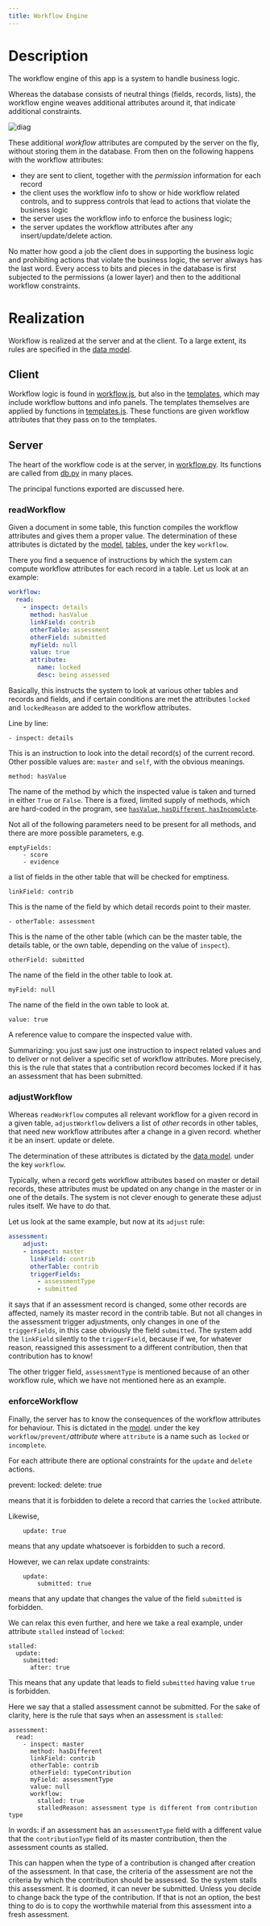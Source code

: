 ```yaml
---
title: Workflow Engine
---
```


# Description

The workflow engine of this app is a system to handle business logic.

Whereas the database consists of neutral things (fields, records, lists), the
workflow engine weaves additional attributes around it, that indicate additional
constraints.

![diag](design/design.011.png)

These additional _workflow_ attributes are computed by the server on the fly,
without storing them in the database. From then on the following happens with
the workflow attributes:

* they are sent to client, together with the _permission_ information for each
	record
* the client uses the workflow info to show or hide workflow related controls,
	and to suppress controls that lead to actions that violate the business logic
* the server uses the workflow info to enforce the business logic;
* the server updates the workflow attributes after any insert/update/delete
	action.

No matter how good a job the client does in supporting the business logic and
prohibiting actions that violate the business logic, the server always has the
last word. Every access to bits and pieces in the database is first subjected to
the permissions (a lower layer) and then to the additional workflow constraints.

# Realization

Workflow is realized at the server and at the client. To a large extent, its
rules are specified in the [data model](Model).

## Client

Workflow logic is found in [workflow.js](Dux#workflow), but also in the
[templates](Templates), which may include workflow buttons and info panels. The
templates themselves are applied by functions in
[templates.js]({{site.libBase}}/templates.js). These functions are given
workflow attributes that they pass on to the templates.

## Server

The heart of the workflow code is at the server, in
[workflow.py]({{site.serverBase}}/controllers/workflow.py). Its functions are
called from [db.py]({{site.serverBase}}/controllers/db.py) in many places.

The principal functions exported are discussed here.

### readWorkflow

Given a document in some table, this function compiles the workflow attributes
and gives them a proper value. The determination of these attributes is dictated
by the [model]({{site.serverBase}}/models/model.yaml),
[tables]({{site.serverBase}}/models/tables), under the key `workflow`.

There you find a sequence of instructions by which the system can compute
workflow attributes for each record in a table. Let us look at an example:

```yaml
workflow:
  read:
    - inspect: details
      method: hasValue
      linkField: contrib
      otherTable: assessment
      otherField: submitted
      myField: null
      value: true
      attribute:
        name: locked
        desc: being assessed
```

Basically, this instructs the system to look at various other tables and records
and fields, and if certain conditions are met the attributes `locked` and
`lockedReason` are added to the workflow attributes.

Line by line:

    - inspect: details

This is an instruction to look into the detail record(s) of the current record.
Other possible values are: `master` and `self`, with the obvious meanings.

    method: hasValue

The name of the method by which the inspected value is taken and turned in
either `True` or `False`. There is a fixed, limited supply of methods, which are
hard-coded in the program, see
[`hasValue`, `hasDifferent`, `hasIncomplete`]({{site.serverBase}}/controllers/workflow.py).

Not all of the following parameters need to be present for all methods, and
there are more possible parameters, e.g.

    emptyFields:
	    - score
	    - evidence

a list of fields in the other table that will be checked for emptiness.

    linkField: contrib

This is the name of the field by which detail records point to their master.

    - otherTable: assessment

This is the name of the other table (which can be the master table, the details
table, or the own table, depending on the value of `inspect`).

    otherField: submitted

The name of the field in the other table to look at.

    myField: null

The name of the field in the own table to look at.

    value: true

A reference value to compare the inspected value with.

Summarizing: you just saw just one instruction to inspect related values and to
deliver or not deliver a specific set of workflow attributes. More precisely,
this is the rule that states that a contribution record becomes locked if it has
an assessment that has been submitted.

### adjustWorkflow

Whereas `readWorkflow` computes all relevant workflow for a given record in a
given table, `adjustWorkflow` delivers a list of _other_ records in other
tables, that need new workflow attributes after a change in a given record.
whether it be an insert. update or delete.

The determination of these attributes is dictated by the [data model](Model).
under the key `workflow`.

Typically, when a record gets workflow attributes based on master or detail
records, these attributes must be updated on any change in the master or in one
of the details. The system is not clever enough to generate these adjust rules
itself. We have to do that.

Let us look at the same example, but now at its `adjust` rule:

```yaml
assessment:
    adjust:
    - inspect: master
      linkField: contrib
      otherTable: contrib
      triggerFields:
        - assessmentType
        - submitted
```

it says that if an assessment record is changed, some other records are
affected, namely its master record in the contrib table. But not all changes in
the assessment trigger adjustments, only changes in one of the `triggerFields`,
in this case obviously the field `submitted`. The system add the `linkField`
silently to the `triggerField`, because if we, for whatever reason, reassigned
this assessment to a different contribution, then that contribution has to know!

The other trigger field, `assessmentType` is mentioned because of an other
workflow rule, which we have not mentioned here as an example.

### enforceWorkflow

Finally, the server has to know the consequences of the workflow attributes for
behaviour. This is dictated in the [model](Model). under the key
`workflow/prevent/`_attribute_ where `attribute` is a name such as `locked` or
`incomplete`.

For each attribute there are optional constraints for the `update` and `delete`
actions.

prevent: locked: delete: true

means that it is forbidden to delete a record that carries the `locked`
attribute.

Likewise,

        update: true

means that any update whatsoever is forbidden to such a record.

However, we can relax update constraints:

        update:
	        submitted: true

means that any update that changes the value of the field `submitted` is
forbidden.

We can relax this even further, and here we take a real example, under attribute
`stalled` instead of `locked`:

    stalled:
	  update:
	    submitted:
	      after: true

This means that any update that leads to field `submitted` having value `true`
is forbidden.

Here we say that a stalled assessment cannot be submitted. For the sake of
clarity, here is the rule that says when an assessment is `stalled`:

    assessment:
	  read:
	    - inspect: master
	      method: hasDifferent
	      linkField: contrib
	      otherTable: contrib
	      otherField: typeContribution
	      myField: assessmentType
	      value: null
	      workflow:
	        stalled: true
	        stalledReason: assessment type is different from contribution type

In words: if an assessment has an `assessmentType` field with a different value
that the `contributionType` field of its master contribution, then the
assessment counts as stalled.

This can happen when the type of a contribution is changed after creation of the
assessment. In that case, the criteria of the assessment are not the criteria by
which the contribution should be assessed. So the system stalls this assessment.
It is doomed, it can never be submitted. Unless you decide to change back the
type of the contribution. If that is not an option, the best thing to do is to
copy the worthwhile material from this assessment into a fresh assessment.
